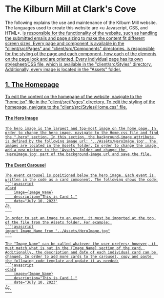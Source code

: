 # The Kilburn Mill at Clark's Cove
The following explains the use and maintenance of the Kilburn Mill website.
The languages used to create this website are <u Javascript, CSS, and HTML>. <u Javascript> is responsible for the functionality of the website, such as handling the submitted emails and page sizing to make the content fit different screen sizes. Every page and component is available in the "client/src/Pages" and "client/src/Components" directories. <u CSS> is responsible for the styling of the page and each component- how each of the elements on the page look and are oriented. Every individual page has its own stylesheet/CSS file, which is available in the "client/src/Styles" directory. Additionally, every image is located in the "Assets" folder. 

## 1. The Homepage
To edit the content on the homepage of the website, navigate to the "home.jsx" file in the "client/src/Pages" directory. To edit the styling of the homepage, navigate to the "client/src/Styles/Home.css" file. 

 #### The Hero Image 
    The hero image is the largest and top-most image on the home page. In order to change the hero image, navigate to the Home.css file and find the ".hero" section. In this section, the background-image attribute is defined by the following image url: '../Assets/HeroImage.jpg'. The images are located in the Assets folder. In order to change the image, add a new picture to the 'Assets' folder and change the 'HeroImage.jpg' part of the background-image url and save the file.

 #### The Event Carousel
    The event carousel is positioned below the hero image. Each event is written in the code as a card component. The following shows the code:
    ```javascript
    <Card
        image={Image_Name}
        description="This is Card 1."
        date="July 10, 2023"
    />
    ```

    In order to set an image to an event, it must be imported at the top of the file from the Assets folder. For example: 
    ```javascript
    import Image_Name from "../Assets/HeroImage.jpg"
    ```

    The "Image_Name" can be called whatever the user prefers; however, it must match what is put in the {Image_Name} section of the card. Additionally, the description and date of each individual card can be changed. In order to add more cards to the carousel, copy and paste the following code template and update it as needed:
    ```javascript
    <Card
        image={Image_Name}
        description="This is Card 1."
        date="July 10, 2023"
    />
    ```

